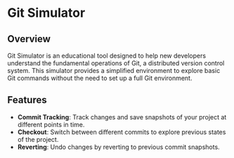 # Git Simulator

## Overview

Git Simulator is an educational tool designed to help new developers understand the fundamental operations of Git, a distributed version control system. This simulator provides a simplified environment to explore basic Git commands without the need to set up a full Git environment.

## Features

- **Commit Tracking**: Track changes and save snapshots of your project at different points in time.
- **Checkout**: Switch between different commits to explore previous states of the project.
- **Reverting**: Undo changes by reverting to previous commit snapshots.

